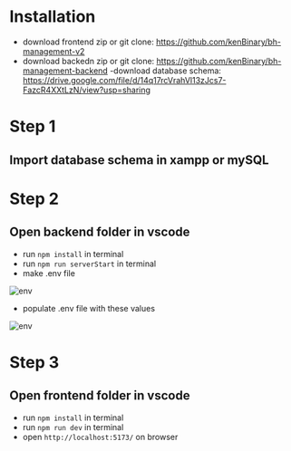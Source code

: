 # Installation
- download frontend zip or git clone: https://github.com/kenBinary/bh-management-v2
- download backedn zip or git clone: https://github.com/kenBinary/bh-management-backend
-download database schema: https://drive.google.com/file/d/14q17rcVrahVl13zJcs7-FazcR4XXtLzN/view?usp=sharing

# Step 1
## Import database schema in xampp or mySQL

# Step 2
## Open backend folder in vscode
- run `npm install` in terminal
- run `npm run serverStart` in terminal
- make .env file

<img src="https://i.imgur.com/WtWXS51.png" alt="env">

- populate .env file with these values

<img src="https://i.imgur.com/vMNKOW6.png" alt="env">

# Step 3
## Open frontend folder in vscode
- run `npm install` in terminal
- run `npm run dev` in terminal
- open `http://localhost:5173/` on browser

